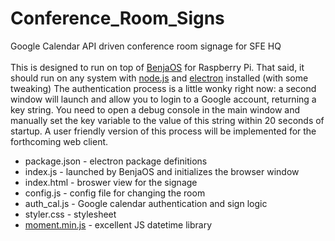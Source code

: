 # Conference_Room_Signs
Google Calendar API driven conference room signage for SFE HQ
<br>
<br>
This is designed to run on top of [BenjaOS](https://github.com/WebReflection/benja) for Raspberry Pi. That said, it should run on any system with [node.js](https://nodejs.org/) and [electron](https://electron.atom.io/) installed (with some tweaking) The authentication process is a little wonky right now: a second window will launch and allow you to login to a Google account, returning a key string. You need to open a debug console in the main window and manually set the key variable to the value of this string within 20 seconds of startup. A user friendly version of this process will be implemented for the forthcoming web client.
<br>
* package.json - electron package definitions
* index.js - launched by BenjaOS and initializes the browser window
* index.html - broswer view for the signage
* config.js - config file for changing the room
* auth_cal.js - Google calendar authentication and sign logic
* styler.css - stylesheet
* [moment.min.js](https://github.com/moment/moment/) - excellent JS datetime library 
